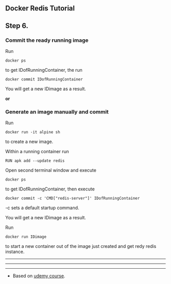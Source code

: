 ## Docker Redis Tutorial

## Step 6.

### Commit the ready running image

Run

    docker ps

to get IDofRunningContainer,
the run

    docker commit IDofRunningContainer

You will get a new IDimage as a result.

**or**

### Generate an image manually and commit

Run

    docker run -it alpine sh

to create a new image.

Within a running container run

    RUN apk add --update redis

Open second terminal window and execute

    docker ps

to get IDofRunningContainer,
then execute

    docker commit -c 'CMD["redis-server"]' IDofRunningContainer

-c sets a default startup command.

You will get a new IDimage as a result.

Run

    docker run IDimage

to start a new container out of the image just created
and get redy redis instance.

***

***

***

* Based on [udemy course](https://www.udemy.com/docker-and-kubernetes-the-complete-guide/).
